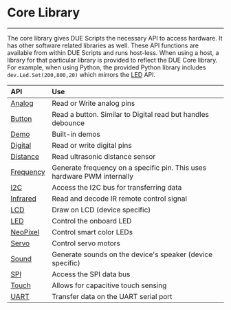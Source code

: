 # Core Library

---

The core library gives DUE Scripts the necessary API to access hardware. It has other software related libraries as well. These API functions are available from within DUE Scripts and runs host-less. When using a host, a library for that particular library is provided to reflect the DUE Core library. For example, when using Python, the provided Python library includes `dev.Led.Set(200,800,20)` which mirrors the [LED](led.md) API.

| API       | Use          |
| :--- |:---|
| [Analog](analog.md) | Read or Write analog pins |
| [Button](button.md) | Read a button. Similar to Digital read but handles debounce |
| [Demo](demo.md) | Built-in demos |
| [Digital](digital.md) | Read or write digital pins |
| [Distance](distance.md) | Read ultrasonic distance sensor |
| [Frequency](frequency.md) | Generate frequency on a specific pin. This uses hardware PWM internally|
| [I2C](i2c.md) | Access the I2C bus for transferring data |
| [Infrared](infrared.md) | Read and decode IR remote control signal |
| [LCD](lcd.md) | Draw on LCD (device specific) |
| [LED](led.md) | Control the onboard LED |
| [NeoPixel](neopixel.md) | Control smart color LEDs |
| [Servo](servo.md) | Control servo motors |
| [Sound](sound.md) | Generate sounds on the device's speaker (device specific) |
| [SPI](spi.md) | Access the SPI data bus |
| [Touch](touch.md) | Allows for capacitive touch sensing |
| [UART](uart.md) | Transfer data on the UART serial port |

